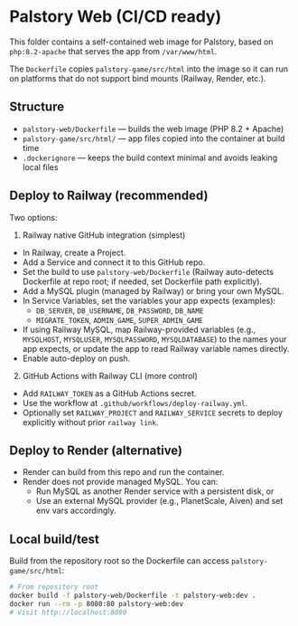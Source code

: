 # Palstory Web (CI/CD ready)

This folder contains a self-contained web image for Palstory, based on `php:8.2-apache` that serves the app from `/var/www/html`.

The `Dockerfile` copies `palstory-game/src/html` into the image so it can run on platforms that do not support bind mounts (Railway, Render, etc.).

## Structure

- `palstory-web/Dockerfile` — builds the web image (PHP 8.2 + Apache)
- `palstory-game/src/html/` — app files copied into the container at build time
- `.dockerignore` — keeps the build context minimal and avoids leaking local files

## Deploy to Railway (recommended)

Two options:

1) Railway native GitHub integration (simplest)
- In Railway, create a Project.
- Add a Service and connect it to this GitHub repo.
- Set the build to use `palstory-web/Dockerfile` (Railway auto-detects Dockerfile at repo root; if needed, set Dockerfile path explicitly).
- Add a MySQL plugin (managed by Railway) or bring your own MySQL.
- In Service Variables, set the variables your app expects (examples):
  - `DB_SERVER`, `DB_USERNAME`, `DB_PASSWORD`, `DB_NAME`
  - `MIGRATE_TOKEN`, `ADMIN_GAME`, `SUPER_ADMIN_GAME`
- If using Railway MySQL, map Railway-provided variables (e.g., `MYSQLHOST`, `MYSQLUSER`, `MYSQLPASSWORD`, `MYSQLDATABASE`) to the names your app expects, or update the app to read Railway variable names directly.
- Enable auto-deploy on push.

2) GitHub Actions with Railway CLI (more control)
- Add `RAILWAY_TOKEN` as a GitHub Actions secret.
- Use the workflow at `.github/workflows/deploy-railway.yml`.
- Optionally set `RAILWAY_PROJECT` and `RAILWAY_SERVICE` secrets to deploy explicitly without prior `railway link`.

## Deploy to Render (alternative)

- Render can build from this repo and run the container.
- Render does not provide managed MySQL. You can:
  - Run MySQL as another Render service with a persistent disk, or
  - Use an external MySQL provider (e.g., PlanetScale, Aiven) and set env vars accordingly.

## Local build/test

Build from the repository root so the Dockerfile can access `palstory-game/src/html`:

```bash
# From repository root
docker build -f palstory-web/Dockerfile -t palstory-web:dev .
docker run --rm -p 8080:80 palstory-web:dev
# Visit http://localhost:8080
```

